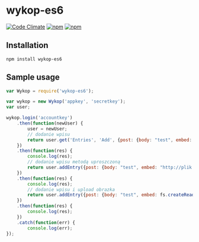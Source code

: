 # wykop-es6
[![Code Climate](https://codeclimate.com/github/bnt44/wykop-es6/badges/gpa.svg)](https://codeclimate.com/github/bnt44/wykop-es6)
[![npm](https://img.shields.io/npm/v/wykop-es6.svg)](https://www.npmjs.com/package/wykop-es6)
[![npm](https://img.shields.io/npm/l/wykop-es6.svg)](https://www.npmjs.com/package/wykop-es6)
## Installation
```
npm install wykop-es6
```


## Sample usage

```javascript
var Wykop = require('wykop-es6');

var wykop = new Wykop('appkey', 'secretkey');
var user;

wykop.login('accountkey')
	.then(function(newUser) {
		user = newUser;
		// dodanie wpisu
		return user.get('Entries', 'Add', {post: {body: "test", embed: "http://plik.jpg"}});
	})
	.then(function(res) {
		console.log(res);
		// dodanie wpisu metodą uproszczoną
		return user.addEntry({post: {body: "test", embed: "http://plik.jpg"}}); 
	})
	.then(function(res) {
		console.log(res);
		// dodanie wpisu i upload obrazka
		return user.addEntry({post: {body: "test", embed: fs.createReadStream(__dirname + '/obrazek.jpg')}}); 
	})
	.then(function(res) {
		console.log(res);
	})
	.catch(function(err) {
		console.log(err);
});
```
